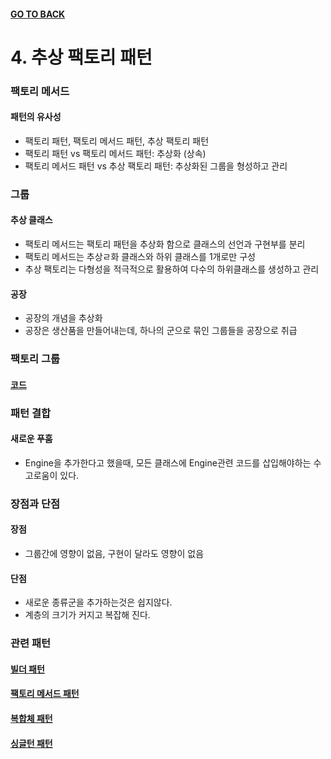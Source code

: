 #### [GO TO BACK](../README.md)

# 4. 추상 팩토리 패턴

### 팩토리 메서드
#### 패턴의 유사성
- 팩토리 패턴, 팩토리 메서드 패턴, 추상 팩토리 패턴
- 팩토리 패턴 vs 팩토리 메서드 패턴: 추상화 (상속)
- 팩토리 메서드 패턴 vs 추상 팩토리 패턴: 추상화된 그룹을 형성하고 관리 

### 그룹
#### 추상 클래스
- 팩토리 메서드는 팩토리 패턴을 추상화 함으로 클래스의 선언과 구현부를 분리
- 팩토리 메서드는 추상ㄹ화 클래스와 하위 클래스를 1개로만 구성
- 추상 팩토리는 다형성을 적극적으로 활용하여 다수의 하위클래스를 생성하고 관리
#### 공장
- 공장의 개념을 추상화
- 공장은 생산품을 만들어내는데, 하나의 군으로 묶인 그룹들을 공장으로 취급

### 팩토리 그룹
#### [코드](./Main.java)

### 패턴 결합
#### 새로운 푸훔
- Engine을 추가한다고 했을때, 모든 클래스에 Engine관련 코드를 삽입해야하는 수고로움이 있다.

### 장점과 단점
#### 장점
- 그룹간에 영향이 없음, 구현이 달라도 영향이 없음

#### 단점
- 새로운 종류군을 추가하는것은 쉽지않다.
- 계층의 크기가 커지고 복잡해 진다.

### 관련 패턴
#### [빌더 패턴](../chapter5/README.md)
#### [팩토리 메서드 패턴](../chapter3/README.md)
#### [복합체 패턴](../chapter9/README.md)
#### [싱글턴 패턴](../chapter2/README.md)
